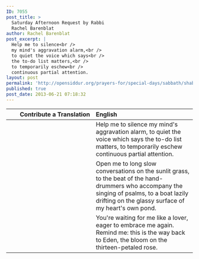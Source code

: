 ```yaml
---
ID: 7055
post_title: >
  Saturday Afternoon Request by Rabbi
  Rachel Barenblat
author: Rachel Barenblat
post_excerpt: |
  Help me to silence<br />
  my mind's aggravation alarm,<br />
  to quiet the voice which says<br />
  the to-do list matters,<br />
  to temporarily eschew<br />
  continuous partial attention.
layout: post
permalink: 'http://opensiddur.org/prayers-for/special-days/sabbath/shabbat-min%e1%b8%a5ah/saturday-afternoon-request/'
published: true
post_date: 2013-06-21 07:18:32
---
```

<table style="margin-left: auto;margin-right: auto;" class="draggable">
<thead><tr><th id="x" style="text-align: right;">Contribute a Translation</th><th style="text-align: left;">English</th></tr></thead>
<tbody>
<tr><td style="vertical-align:top;" width="46%">
<div class="liturgy" style="text-align: right;"><span lang="he">

</span></div></td>
 
<td width="53%"><div class="english">
Help me to silence
my mind's aggravation alarm,
to quiet the voice which says
the to-do list matters,
to temporarily eschew
continuous partial attention.
</div></td></tr>


<tr><td style="vertical-align:top;" width="46%">
<div class="liturgy"><span lang="he">

</span></div></td>
 
<td width="53%"><div class="english">
Open me to long slow conversations
on the sunlit grass, to the beat
of the hand-drummers who accompany
the singing of psalms, to a boat
lazily drifting on the glassy surface
of my heart's own pond.
</div></td></tr>


<tr><td style="vertical-align:top;" width="46%">
<div class="liturgy"><span lang="he">

</span></div></td>
 
<td width="53%"><div class="english">
You're waiting for me
like a lover, eager
to embrace me again.
Remind me: this is the way
back to Eden, the bloom
on the thirteen-petaled rose.
</div></td>
</tr>
</tbody></table>